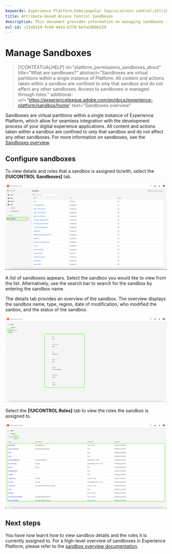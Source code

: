 ```yaml
---
keywords: Experience Platform;home;popular topics;access control;attribute-based access control;ABAC
title: Attribute-based Access Control Sandboxes
description: This document provides information on managing sandboxes through the Permissions interface in Adobe Experience Cloud
exl-id: c21eb319-fc0d-442a-b778-bbfa2d6bb22d
---
```

# Manage Sandboxes

>[!CONTEXTUALHELP]
>id="platform_permissions_sandboxes_about"
>title="What are sandboxes?"
>abstract="Sandboxes are virtual partitions within a single instance of Platform. All content and actions taken within a sandbox are confined to only that sandbox and do not affect any other sandboxes. Access to sandboxes is managed through roles."
>additional-url="https://experienceleague.adobe.com/en/docs/experience-platform/sandbox/home" text="Sandboxes overview"

Sandboxes are virtual partitions within a single instance of Experience Platform, which allow for seamless integration with the development process of your digital experience applications. All content and actions taken within a sandbox are confined to only that sandbox and do not affect any other sandboxes. For more information on sandboxes, see the [Sandboxes overview](../../../sandboxes/home.md).

## Configure sandboxes

To view details and roles that a sandbox is assigned to/with, select the **[!UICONTROL Sandboxes]** tab. 

![flac-sandboxes-tab](../../images/flac-ui/flac-sandboxes-tab.png)

A list of sandboxes appears. Select the sandbox you would like to view from the list. Alternatively, use the search bar to search for the sandbox by entering the sandbox name.

The details tab provides an overview of the sandbox. The overview displays the sandbox name, type, region, date of modification, who modified the sanbox, and the status of the sandbox.

![flac-sandboxes-details](../../images/flac-ui/flac-sandboxes-details.png)

Select the **[!UICONTROL Roles]** tab to view the roles the sandbox is assigned to.

![flac-sandboxes-roles](../../images/flac-ui/flac-sandboxes-roles.png)

## Next steps

You have now learnt how to view sandbox details and the roles it is currently assigned to. For a high-level overview of sandboxes in Experience Platform, please refer to the [sandbox overview documentation](../../sanboxes/../ui/overview.md).
